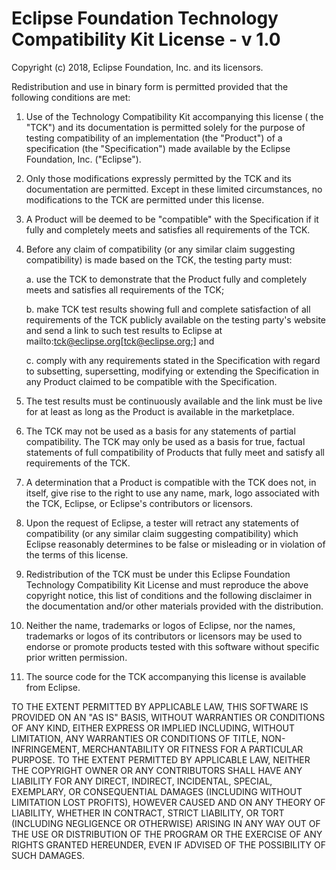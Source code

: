 # Eclipse Foundation Technology Compatibility Kit License - v 1.0

Copyright (c) 2018, Eclipse Foundation, Inc. and its licensors.

Redistribution and use in binary form is permitted provided that the
following conditions are met:

1.  Use of the Technology Compatibility Kit accompanying this license (
the "TCK") and its documentation is permitted solely for the purpose of
testing compatibility of an implementation (the "Product") of a
specification (the "Specification") made available by the Eclipse
Foundation, Inc. ("Eclipse").

2.  Only those modifications expressly permitted by the TCK and its
documentation are permitted. Except in these limited circumstances, no
modifications to the TCK are permitted under this license.

3.  A Product will be deemed to be "compatible" with the Specification
if it fully and completely meets and satisfies all requirements of the
TCK.

4.  Before any claim of compatibility (or any similar claim suggesting
compatibility) is made based on the TCK, the testing party must:

    a.  use the TCK to demonstrate that the Product fully and
    completely meets and satisfies all requirements of the TCK;

    b.  make TCK test results showing full and complete satisfaction of
    all requirements of the TCK publicly available on the testing
    party's website and send a link to such test results to Eclipse at
    mailto:tck@eclipse.org[tck@eclipse.org;] and

    c.  comply with any requirements stated in the Specification with
    regard to subsetting, supersetting, modifying or extending the
    Specification in any Product claimed to be compatible with the
    Specification.

5.  The test results must be continuously available and the link must
be live for at least as long as the Product is available in the
marketplace.

6.  The TCK may not be used as a basis for any statements of partial
compatibility. The TCK may only be used as a basis for true, factual
statements of full compatibility of Products that fully meet and
satisfy all requirements of the TCK.

7.  A determination that a Product is compatible with the TCK does not,
in itself, give rise to the right to use any name, mark, logo
associated with the TCK, Eclipse, or Eclipse's contributors or
licensors.

8.  Upon the request of Eclipse, a tester will retract any statements
of compatibility (or any similar claim suggesting compatibility) which
Eclipse reasonably determines to be false or misleading or in violation
of the terms of this license.

9.  Redistribution of the TCK must be under this Eclipse Foundation
Technology Compatibility Kit License and must reproduce the above
copyright notice, this list of conditions and the following disclaimer
in the documentation and/or other materials provided with the
distribution.

10. Neither the name, trademarks or logos of Eclipse, nor the names,
trademarks or logos of its contributors or licensors may be used to
endorse or promote products tested with this software without specific
prior written permission.

11. The source code for the TCK accompanying this license is available
from Eclipse.

TO THE EXTENT PERMITTED BY APPLICABLE LAW, THIS SOFTWARE IS PROVIDED ON
AN "AS IS" BASIS, WITHOUT WARRANTIES OR CONDITIONS OF ANY KIND, EITHER
EXPRESS OR IMPLIED INCLUDING, WITHOUT LIMITATION, ANY WARRANTIES OR
CONDITIONS OF TITLE, NON- INFRINGEMENT, MERCHANTABILITY OR FITNESS FOR
A PARTICULAR PURPOSE. TO THE EXTENT PERMITTED BY APPLICABLE LAW,
NEITHER THE COPYRIGHT OWNER OR ANY CONTRIBUTORS SHALL HAVE ANY
LIABILITY FOR ANY DIRECT, INDIRECT, INCIDENTAL, SPECIAL, EXEMPLARY, OR
CONSEQUENTIAL DAMAGES (INCLUDING WITHOUT LIMITATION LOST PROFITS),
HOWEVER CAUSED AND ON ANY THEORY OF LIABILITY, WHETHER IN CONTRACT,
STRICT LIABILITY, OR TORT (INCLUDING NEGLIGENCE OR OTHERWISE) ARISING
IN ANY WAY OUT OF THE USE OR DISTRIBUTION OF THE PROGRAM OR THE
EXERCISE OF ANY RIGHTS GRANTED HEREUNDER, EVEN IF ADVISED OF THE
POSSIBILITY OF SUCH DAMAGES.
